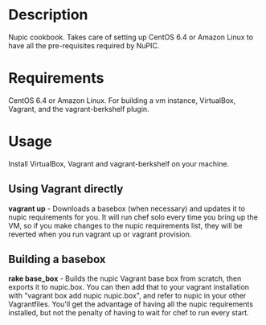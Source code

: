 # Description
Nupic cookbook. Takes care of setting up CentOS 6.4 or Amazon Linux to have
all the pre-requisites required by NuPIC.

# Requirements
CentOS 6.4 or Amazon Linux.
For building a vm instance, VirtualBox, Vagrant, and the vagrant-berkshelf plugin.

# Usage
Install VirtualBox, Vagrant and vagrant-berkshelf on your machine.

## Using Vagrant directly
**vagrant up** - Downloads a basebox (when necessary) and updates it to nupic requirements for you. It will run chef solo every time you bring up the VM, so if you make changes to the nupic requirements list, they will be reverted when you run vagrant up or vagrant provision.

## Building a basebox
**rake base_box** - Builds the nupic Vagrant base box from scratch, then exports it to nupic.box. You can then add that to your vagrant installation with "vagrant box add nupic nupic.box", and refer to nupic in your other Vagrantfiles. You'll get the advantage of having all the nupic requirements installed, but not the penalty of having to wait for chef to run every start.
